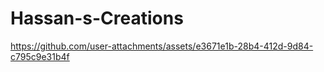 # Hassan-s-Creations

https://github.com/user-attachments/assets/e3671e1b-28b4-412d-9d84-c795c9e31b4f

